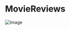 # MovieReviews
<img src="https://github.com/masonlonoff/MovieReviews/assets/117112918/cd7d0917-45df-4c4e-83df-f114b2cf36a1" alt="Image" style="max-width:100%;">




